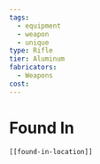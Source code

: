 ```yaml
---
tags:
  - equipment
  - weapon
  - unique
type: Rifle
tier: Aluminum
fabricators:
  - Weapons
cost:
---
```

# Found In
```meta-bind-embed
[[found-in-location]]
```